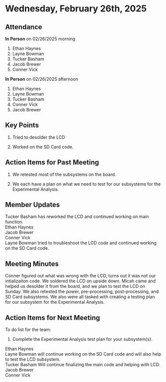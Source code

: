# Wednesday, February 26th, 2025

## Attendance
**In Person** on 02/26/2025 morning
1. Ethan Haynes
2. Layne Bowman
3. Tucker Basham
4. Jacob Brewer
5. Conner Vick

**In Person** on 02/26/2025 afternoon
1. Ethan Haynes
2. Layne Bowman
3. Tucker Basham
4. Conner Vick
5. Jacob Brewer

## Key Points
1. Tried to desolder the LCD

2. Worked on the SD Card code.


## Action Items for Past Meeting
1. We retested most of the subsystems on the board.

2. We each have a plan on what we need to test for our subsystems for the Experimental Analysis.

## Member Updates

Tucker Basham has reworked the LCD and continued working on main function.  
Ethan Haynes  
Jacob Brewer   
Conner Vick  
Layne Bowman tried to troubleshoot the LCD code and continued working on the SD Card code.

## Meeting Minutes
Conner figured out what was wrong with the LCD, turns out it was not our intializaiton code. We soldered the LCD on upside down. Micah came and helped us desolder it from the board, and we plan to test the LCD on Sunday. We also retested the power, pre-processing, post-processing, and SD Card subsystems. We also were all tasked with creating a testing plan for our subsystem for the Experimental Analysis.

## Action Items for Next Meeting
To do list for the team:  
1. Complete the Experimental Analysis test plan for your subsystem(s).

Ethan Haynes  
Layne Bowman will continue working on the SD Card code and will also help to test the LCD subsystem.  
Tucker Basham Will continue finalizing the main code and helping with LCD.  
Jacob Brewer  
Conner Vick  


